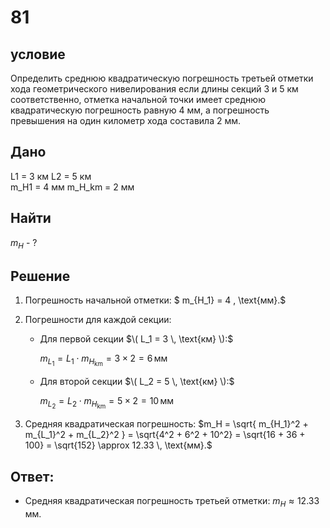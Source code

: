 # 81

## условие

Определить среднюю квадратическую погрешность третьей отметки хода геометрического нивелирования если длины секций 3 и 5 км соответственно, отметка начальной точки имеет среднюю квадратическую погрешность равную 4 мм, а погрешность превышения  на  один километр хода составила 2 мм.

## Дано

L1 = 3 км
L2 = 5 км  
m_H1 = 4 мм
m_H_km = 2 мм 

## Найти

$m_H$ - ?

##  Решение

1. Погрешность начальной отметки:
  $ m_{H_1} = 4 \, \text{мм}.$
   
2. Погрешности для каждой секции:
   - Для первой секции $\( L_1 = 3 \, \text{км} \):$
    
     $m_{L_1} = L_1 \cdot m_{H_{\text{km}}} = 3 \times 2 = 6 \, \text{мм}$
     
   - Для второй секции $\( L_2 = 5 \, \text{км} \):$
    
     $m_{L_2} = L_2 \cdot m_{H_{\text{km}}} = 5 \times 2 = 10 \, \text{мм}$
    
3. Средняя квадратическая погрешность:
   $m_H = \sqrt{ m_{H_1}^2 + m_{L_1}^2 + m_{L_2}^2 } = \sqrt{4^2 + 6^2 + 10^2} = \sqrt{16 + 36 + 100} = \sqrt{152} \approx 12.33 \, \text{мм}.$
   
## Ответ:
- Средняя квадратическая погрешность третьей отметки:
  $m_H \approx 12.33 \, \text{мм}.$




